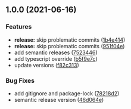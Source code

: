 ## 1.0.0 (2021-06-16)


### Features

* **release:** skip problematic commits ([1b4e414](https://github.com/mixmaxhq/prettier-config/commit/1b4e414d4f9b7b63a1217e30dc8106715983e56c))
* **release:** skip problematic commits ([951f04e](https://github.com/mixmaxhq/prettier-config/commit/951f04e5c0550b1c093fec2414facf6085c64175))
* add semantic releases ([7523446](https://github.com/mixmaxhq/prettier-config/commit/75234461c86af0ca4a67ee0e19218e9ed098ca58))
* add typescript override ([b5f9e7c](https://github.com/mixmaxhq/prettier-config/commit/b5f9e7c6519388cf9ed0011f77e947bcce86dc0e))
* update versions ([f82c313](https://github.com/mixmaxhq/prettier-config/commit/f82c313a607b421fc9be8f2e2574ef059054bf18))


### Bug Fixes

* add gitignore and package-lock ([78218d2](https://github.com/mixmaxhq/prettier-config/commit/78218d21fa158a57e46ddeda86e371e3a13bf779))
* semantic release version ([46d064e](https://github.com/mixmaxhq/prettier-config/commit/46d064e21386943469d4645d99d3a5ff20616c3b))
